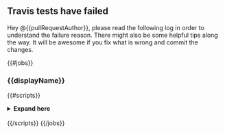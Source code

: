 ## Travis tests have failed
Hey @{{pullRequestAuthor}},
please read the following log in order to understand the failure reason. There might also be some helpful tips along the way.
It will be awesome if you fix what is wrong and commit the changes.

{{#jobs}}
### {{displayName}}
{{#scripts}}
<details>
  <summary>
    <strong>
     Expand here
    </strong>
  </summary>

```
{{&contents}}
```
</details>
<br />
{{/scripts}}
{{/jobs}}
